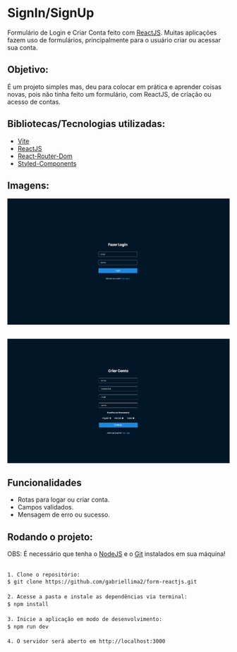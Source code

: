 <h1>SignIn/SignUp</h1>

Formulário de Login e Criar Conta feito com [ReactJS](https://pt-br.reactjs.org).
Muitas aplicações fazem uso de formulários, principalmente para o usuário criar ou
acessar sua conta.

<h2>Objetivo:</h2>

É um projeto simples mas, deu para colocar em prática e aprender coisas novas,
pois não tinha feito um formulário, com ReactJS, de criação ou acesso de contas.


<h2>Bibliotecas/Tecnologias utilizadas: </h2>

- [Vite](https://vitejs.dev)
- [ReactJS](https://pt-br.reactjs.org)
- [React-Router-Dom](https://v5.reactrouter.com/web/guides/quick-start)
- [Styled-Components](https://styled-components.com)


<h2>Imagens:</h2>
<img src="./src/public/img/img1.png" >

<h2></h2>

<img src="./src/public/img/img2.png" >

<h2>Funcionalidades</h2>

- Rotas para logar ou criar conta.
- Campos validados.
- Mensagem de erro ou sucesso.

<h2>Rodando o projeto:</h2>

OBS: É necessário que tenha o [NodeJS](https://nodejs.org/en/) e o [Git](https://git-scm.com) instalados em sua máquina!

<h2></h2>

```bash 
1. Clone o repositório:
$ git clone https://github.com/gabriellima2/form-reactjs.git

2. Acesse a pasta e instale as dependências via terminal:
$ npm install

3. Inicie a aplicação em modo de desenvolvimento:
$ npm run dev

4. O servidor será aberto em http://localhost:3000
```
